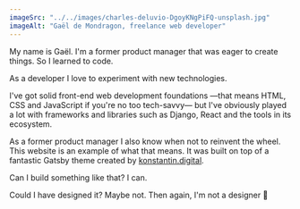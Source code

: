 ```yaml
---
imageSrc: "../../images/charles-deluvio-DgoyKNgPiFQ-unsplash.jpg"
imageAlt: "Gaël de Mondragon, freelance web developer"
---
```


My name is Gaël. I'm a former product manager that was eager to create things. So I learned to code.

As a developer I love to experiment with new technologies.

I've got solid front-end web development foundations —that means HTML, CSS and JavaScript if you're no too tech-savvy— but I've obviously played a lot with frameworks and libraries such as Django, React and the tools in its ecosystem. 

As a former product manager I also know when not to reinvent the wheel. This website is an example of what that means. It was built on top of a fantastic Gatsby theme created by <a href="https://konstantin.digital" target="_blank" rel="nofollow noopener noreferrer" aria-label="External Link"><u>konstantin.digital</u></a>.

Can I build something like that? I can.

Could I have designed it? Maybe not. Then again, I'm not a designer 🤷
